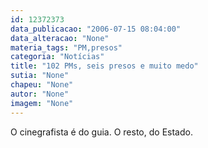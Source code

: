 ```yaml
---
id: 12372373
data_publicacao: "2006-07-15 08:04:00"
data_alteracao: "None"
materia_tags: "PM,presos"
categoria: "Notícias"
title: "102 PMs, seis presos e muito medo"
sutia: "None"
chapeu: "None"
autor: "None"
imagem: "None"
---
```

<p>O cinegrafista é do guia. O resto, do Estado. </p>
